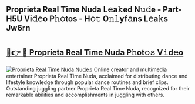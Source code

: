 ## Proprieta Real Time Nuda L𝚎a𝚔ed N𝚞𝚍e - Part-H5U Vi𝚍𝚎o P𝚑𝚘tos - H𝚘𝚝 O𝚗𝚕yf𝚊ns L𝚎a𝚔s Jw6rn

# <h2><a href="http://kfc632.oniu.top/?m=Proprieta+Real+Time+Nuda">🔗👉 🔴 Proprieta Real Time Nuda P𝚑ot𝚘𝚜 V𝚒d𝚎o</a></h2>

[![Proprieta Real Time Nuda Nu𝚍e𝚜](https://i.imgur.com/0qMVB7G.gif)](http://kfc632.oniu.top/?m=Proprieta+Real+Time+Nuda)
Online creator and multimedia entertainer Proprieta Real Time Nuda, acclaimed for distributing dance and lifestyle knowledge through popular dance routines and brief clips. Outstanding juggling partner Proprieta Real Time Nuda, recognized for their remarkable abilities and accomplishments in juggling with others.  
